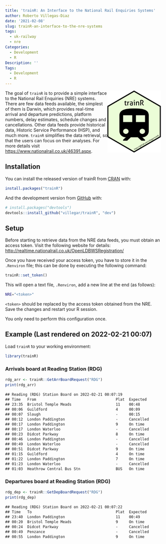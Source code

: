 ```yaml
---
title: 'trainR: An Interface to the National Rail Enquiries Systems'
author: Roberto Villegas-Diaz
date: '2021-02-08'
slug: trainR-an-interface-to-the-nre-systems
tags:
  - uk-railway
  - nre
Categories:
  - Development
  - R
Description: ''
Tags:
  - Development
  - R
---
```


<img src="https://raw.githubusercontent.com/villegar/trainR/main/inst/images/logo.png" alt="logo" align="right" height=200px/>

The goal of `trainR` is to provide a simple interface to the 
National Rail Enquiries (NRE) systems. There are few data feeds 
available, the simplest of them is Darwin, which provides real-time 
arrival and departure predictions, platform numbers, delay estimates, 
schedule changes and cancellations. Other data feeds provide historical 
data, Historic Service Performance (HSP), and much more. `trainR` 
simplifies the data retrieval, so that the users can focus on their 
analyses. For more details visit 
https://www.nationalrail.co.uk/46391.aspx.

## Installation

You can install the released version of trainR from [CRAN](https://CRAN.R-project.org) with:

``` r
install.packages("trainR")
```

And the development version from [GitHub](https://github.com/) with:

``` r
# install.packages("devtools")
devtools::install_github("villegar/trainR", "dev")
```

## Setup
Before starting to retrieve data from the NRE data feeds, you must obtain an access token. 
Visit the following website for details: http://realtime.nationalrail.co.uk/OpenLDBWSRegistration/

Once you have received your access token, you have to store it in the `.Renviron` file; this can be 
done by executing the following command:


```r
trainR::set_token()
```

This will open a text file, `.Renviron`, add a new line at the end (as follows):

```bash
NRE="<token>"
```

`<token>` should be replaced by the access token obtained from the NRE. Save the changes and restart 
your R session.

You only need to perform this configuration once.

## Example (Last rendered on 2022-02-21 00:07)

Load `trainR` to your working environment:

```r
library(trainR)
```

### Arrivals board at Reading Station (RDG)


```r
rdg_arr <- trainR::GetArrBoardRequest("RDG")
print(rdg_arr)
```

```
## Reading (RDG) Station Board on 2022-02-21 00:07:19
## Time   From                                    Plat  Expected
## 23:35  Bristol Temple Meads                    11    00:48
## 00:06  Guildford                               4     00:09
## 00:07  Slough                                  -     00:15
## 00:12  London Paddington                       -     Cancelled
## 00:17  London Paddington                       9     On time
## 00:17  London Waterloo                         -     Cancelled
## 00:23  Didcot Parkway                          8     On time
## 00:46  London Paddington                       -     Cancelled
## 00:49  London Waterloo                         -     Cancelled
## 00:51  Didcot Parkway                          9     On time
## 01:15  Guildford                               4     On time
## 01:22  London Paddington                       7     On time
## 01:23  London Waterloo                         -     Cancelled
## 01:03  Heathrow Central Bus Stn                BUS   On time
```

### Departures board at Reading Station (RDG)


```r
rdg_dep <- trainR::GetDepBoardRequest("RDG")
print(rdg_dep)
```

```
## Reading (RDG) Station Board on 2022-02-21 00:07:22
## Time   To                                      Plat  Expected
## 23:40  London Paddington                       11    00:49
## 00:20  Bristol Temple Meads                    9     On time
## 00:24  Didcot Parkway                          -     Cancelled
## 00:49  Penzance                                -     Cancelled
## 00:55  London Paddington                       9     On time
```
